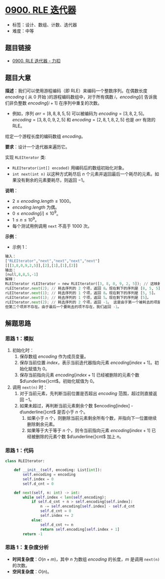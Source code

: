 # [0900. RLE 迭代器](https://leetcode.cn/problems/rle-iterator/)

- 标签：设计、数组、计数、迭代器
- 难度：中等

## 题目链接

- [0900. RLE 迭代器 - 力扣](https://leetcode.cn/problems/rle-iterator/)

## 题目大意

**描述**：我们可以使用游程编码（即 RLE）来编码一个整数序列。在偶数长度 $encoding$ ( 从 $0$ 开始 )的游程编码数组中，对于所有偶数 $i$，$encoding[i]$ 告诉我们非负整数 $encoding[i + 1]$ 在序列中重复的次数。

- 例如，序列 $arr = [8,8,8,5,5]$ 可以被编码为 $encoding =[3,8,2,5]$。$encoding =[3,8,0,9,2,5]$ 和 $encoding =[2,8,1,8,2,5]$ 也是 $arr$ 有效的 RLE。

给定一个游程长度的编码数组 $encoding$。

**要求**：设计一个迭代器来遍历它。

实现 `RLEIterator` 类:

- `RLEIterator(int[] encoded)` 用编码后的数组初始化对象。
- `int next(int n)` 以这种方式耗尽后 $n$ 个元素并返回最后一个耗尽的元素。如果没有剩余的元素要耗尽，则返回 $-1$。

**说明**：

- $2 \le encoding.length \le 1000$。
- $encoding.length$ 为偶。
- $0 \le encoding[i] \le 10^9$。
- $1 \le n \le 10^9$。
- 每个测试用例调用 `next` 不高于 $1000$ 次。

**示例**：

- 示例 1：

```python
输入：
["RLEIterator","next","next","next","next"]
[[[3,8,0,9,2,5]],[2],[1],[1],[2]]
输出：
[null,8,8,5,-1]
解释：
RLEIterator rLEIterator = new RLEIterator([3, 8, 0, 9, 2, 5]); // 这映射到序列 [8,8,8,5,5]。
rLEIterator.next(2); // 耗去序列的 2 个项，返回 8。现在剩下的序列是 [8, 5, 5]。
rLEIterator.next(1); // 耗去序列的 1 个项，返回 8。现在剩下的序列是 [5, 5]。
rLEIterator.next(1); // 耗去序列的 1 个项，返回 5。现在剩下的序列是 [5]。
rLEIterator.next(2); // 耗去序列的 2 个项，返回 -1。 这是由于第一个被耗去的项是 5，
但第二个项并不存在。由于最后一个要耗去的项不存在，我们返回 -1。
```

## 解题思路

### 思路 1：模拟

1. 初始化时：
   1. 保存数组 $encoding$ 作为成员变量。
   2. 保存当前位置 $index$，表示当前迭代器指向元素 $encoding[index + 1]$。初始化赋值为 $0$。
   3. 保存当前指向元素 $encoding[index + 1]$ 已经被删除的元素个数 $d\underline{}cnt$。初始化赋值为 $0$。
2. 调用 `next(n)` 时：
   1. 对于当前元素，先判断当前位置是否超出 $encoding$ 范围，超过则直接返回 $-1$。
   2. 如果未超过，再判断当前元素剩余个数 $encoding[index] - d\underline{}cnt$ 是否小于 $n$ 个。
      1. 如果小于 $n$ 个，则删除当前元素剩余所有个数，并指向下一位置继续删除剩余元素。
      2. 如果等于大于等于 $n$ 个，则令当前指向元素 $encoding[index + 1]$ 已经被删除的元素个数 $d\underline{}cnt$ 加上 $n$。

### 思路 1：代码

```Python
class RLEIterator:

    def __init__(self, encoding: List[int]):
        self.encoding = encoding
        self.index = 0
        self.d_cnt = 0

    def next(self, n: int) -> int:
        while self.index < len(self.encoding):
            if self.d_cnt + n > self.encoding[self.index]:
                n -= self.encoding[self.index] - self.d_cnt
                self.d_cnt = 0
                self.index += 2
            else:
                self.d_cnt += n
                return self.encoding[self.index + 1]
        return -1
```

### 思路 1：复杂度分析

- **时间复杂度**：$O(n + m)$，其中 $n$ 为数组 $encoding$ 的长度，$m$ 是调用 `next(n)` 的次数。
- **空间复杂度**：$O(n)$。

